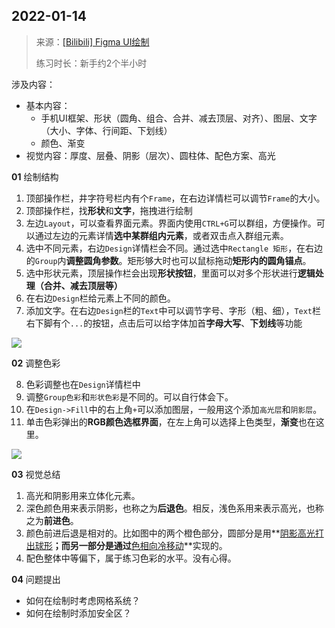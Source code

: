 ## 2022-01-14

> 来源：[[Bilibili] Figma UI绘制](https://www.bilibili.com/video/BV1RK4y1a7Xb?share_source=copy_web)
>
> 练习时长：新手约2个半小时

涉及内容：

- 基本内容：
  - 手机UI框架、形状（圆角、组合、合并、减去顶层、对齐）、图层、文字（大小、字体、行间距、下划线）
  - 颜色、渐变
- 视觉内容：厚度、层叠、阴影（层次）、圆柱体、配色方案、高光



**01** 绘制结构

1. 顶部操作栏，井字符号栏内有个`Frame`，在右边详情栏可以调节`Frame`的大小。
2. 顶部操作栏，找**形状**和**文字**，拖拽进行绘制
3. 左边`Layout`，可以查看界面元素。界面内使用`CTRL+G`可以群组，方便操作。可以通过左边的元素详情**选中某群组内元素**，或者双击点入群组元素。
4. 选中不同元素，右边`Design`详情栏会不同。通过选中`Rectangle 矩形`，在右边的`Group`内**调整圆角参数**。矩形够大时也可以鼠标拖动**矩形内的圆角锚点**。
5. 选中形状元素，顶层操作栏会出现**形状按钮**，里面可以对多个形状进行**逻辑处理（合并、减去顶层等）**
6. 在右边`Design`栏给元素上不同的颜色。
7. 添加文字。在右边`Design`栏的`Text`中可以调节字号、字形（粗、细），`Text`栏右下脚有个`...`的按钮，点击后可以给字体加首**字母大写**、**下划线**等功能

![](../../../../../Changes729_image/raw/main/ln/README/2022-01-15-Framework.svg)



**02** 调整色彩

8. 色彩调整也在`Design`详情栏中
9. 调整`Group色彩`和`形状色彩`是不同的。可以自行体会下。
10. 在`Design->Fill`中的右上角`+`可以添加图层，一般用这个添加`高光层`和`阴影层`。
11. 单击色彩弹出的**RGB颜色选框界面**，在左上角可以选择上色类型，**渐变**也在这里。

![](../../../../../Changes729_image/raw/main/ln/README/2022-01-15-Finish.svg)

**03** 视觉总结

1. 高光和阴影用来立体化元素。
2. 深色颜色用来表示阴影，也称之为**后退色**。相反，浅色系用来表示高光，也称之为**前进色**。
3. 颜色前进后退是相对的。比如图中的两个橙色部分，圆部分是用**<u>阴影高光打出球形</u>**；而另一部分是通过**<u>色相向冷移动</u>**实现的。
4. 配色整体中等偏下，属于练习色彩的水平。没有心得。



**04** 问题提出

- 如何在绘制时考虑网格系统？
- 如何在绘制时添加安全区？

